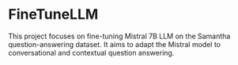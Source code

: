 # FineTuneLLM
This project focuses on fine-tuning Mistral 7B LLM on the Samantha question-answering dataset. It aims to adapt the Mistral model to conversational and contextual question answering.
